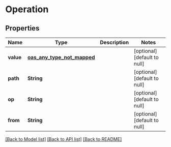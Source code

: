 # Operation
## Properties

| Name | Type | Description | Notes |
|------------ | ------------- | ------------- | -------------|
| **value** | [**oas_any_type_not_mapped**](.md) |  | [optional] [default to null] |
| **path** | **String** |  | [optional] [default to null] |
| **op** | **String** |  | [optional] [default to null] |
| **from** | **String** |  | [optional] [default to null] |

[[Back to Model list]](../README.md#documentation-for-models) [[Back to API list]](../README.md#documentation-for-api-endpoints) [[Back to README]](../README.md)

